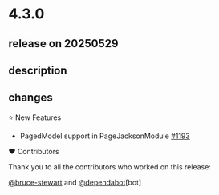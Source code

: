 # 4.3.0

## release on 20250529

## description

## changes

⭐ New Features

* PagedModel support in PageJacksonModule <a href="https://github.com/spring-cloud/spring-cloud-openfeign/pull/1193" data-hovercard-type="pull_request" data-hovercard-url="/spring-cloud/spring-cloud-openfeign/pull/1193/hovercard">#1193</a>

❤️ Contributors

Thank you to all the contributors who worked on this release:

<a class="user-mention notranslate" data-hovercard-type="user" data-hovercard-url="/users/bruce-stewart/hovercard" data-octo-click="hovercard-link-click" data-octo-dimensions="link_type:self" href="https://github.com/bruce-stewart">@bruce-stewart</a> and <a class="user-mention notranslate" data-hovercard-type="organization" data-hovercard-url="/orgs/dependabot/hovercard" data-octo-click="hovercard-link-click" data-octo-dimensions="link_type:self" href="https://github.com/dependabot">@dependabot</a>[bot]

